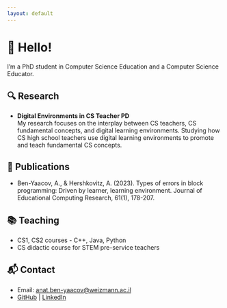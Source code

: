```yaml
---
layout: default
---
```


# 👋 Hello!

I’m a PhD student in Computer Science Education and a Computer Science Educator. 

## 🔍 Research

- **Digital Environments in CS Teacher PD**  
  My research focuses on the interplay between CS teachers, CS fundamental concepts, and digital learning environments.
  Studying how CS high school teachers use digital learning environments to promote and teach fundamental CS concepts.

## 📢 Publications

- Ben-Yaacov, A., & Hershkovitz, A. (2023). Types of errors in block programming: Driven by learner, learning environment. Journal of Educational Computing Research, 61(1), 178-207.

## 📚 Teaching

- CS1, CS2 courses - C++, Java, Python
- CS didactic course for STEM pre-service teachers

## 📬 Contact

- Email: [anat.ben-yaacov@weizmann.ac.il](mailto:your.email@university.edu)
- [GitHub](https://github.com/anatby) | [LinkedIn](https://linkedin.com/in/anat-ben-yaacov-15136)
